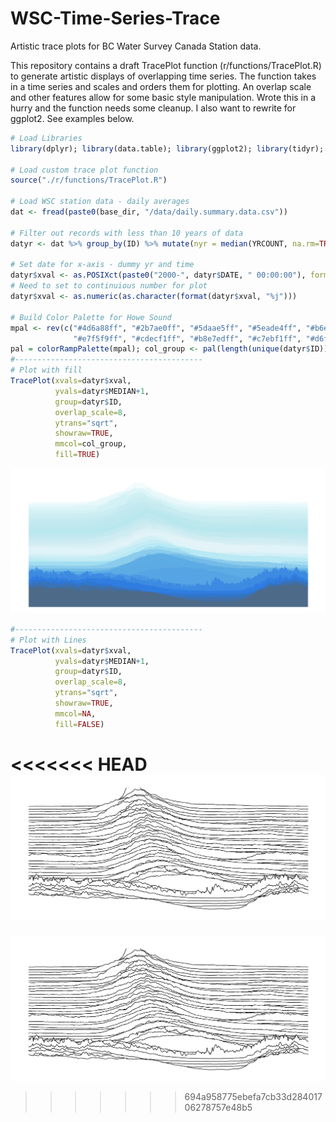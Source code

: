 # WSC-Time-Series-Trace
Artistic trace plots for BC Water Survey Canada Station data.

This repository contains a draft TracePlot function (r/functions/TracePlot.R) to generate artistic displays of overlapping time series. The function takes in a time series and scales and orders them for plotting. An overlap scale and other features allow for some basic style manipulation. Wrote this in a hurry and the function needs some cleanup. I also want to rewrite for ggplot2. See examples below.

```r
# Load Libraries
library(dplyr); library(data.table); library(ggplot2); library(tidyr); library(purrr); library(RColorBrewer); library(grDevices)

# Load custom trace plot function
source("./r/functions/TracePlot.R")

# Load WSC station data - daily averages
dat <- fread(paste0(base_dir, "/data/daily.summary.data.csv"))

# Filter out records with less than 10 years of data
datyr <- dat %>% group_by(ID) %>% mutate(nyr = median(YRCOUNT, na.rm=TRUE)) %>% filter(nyr > 100)

# Set date for x-axis - dummy yr and time
datyr$xval <- as.POSIXct(paste0("2000-", datyr$DATE, " 00:00:00"), format="%Y-%m-%d %H:%M:%S")
# Need to set to continuious number for plot
datyr$xval <- as.numeric(as.character(format(datyr$xval, "%j")))

# Build Color Palette for Howe Sound
mpal <- rev(c("#4d6a88ff", "#2b7ae0ff", "#5daae5ff", "#5eade4ff", "#b6e9f4ff",
              "#e7f5f9ff", "#cdecf1ff", "#b8e7edff", "#c7ebf1ff", "#d6f3f6ff", "#ffffffff"))
pal = colorRampPalette(mpal); col_group <- pal(length(unique(datyr$ID)))
#------------------------------------------
# Plot with fill
TracePlot(xvals=datyr$xval,
          yvals=datyr$MEDIAN+1,
          group=datyr$ID,
          overlap_scale=8,
          ytrans="sqrt",
          showraw=TRUE,
          mmcol=col_group,
          fill=TRUE)
```
![FillOverlap](FillOnly.png?raw=true "Fill Overlap")

```r
#------------------------------------------
# Plot with Lines
TracePlot(xvals=datyr$xval,
          yvals=datyr$MEDIAN+1,
          group=datyr$ID,
          overlap_scale=8,
          ytrans="sqrt",
          showraw=TRUE,
          mmcol=NA,
          fill=FALSE)
```
<<<<<<< HEAD
![LineOverlap](LinesOnly.png?raw=true "Line Overlap")
=======
![LineOverlap](LinesOnly.png?raw=true "Line Overlap")
>>>>>>> 694a958775ebefa7cb33d28401706278757e48b5
